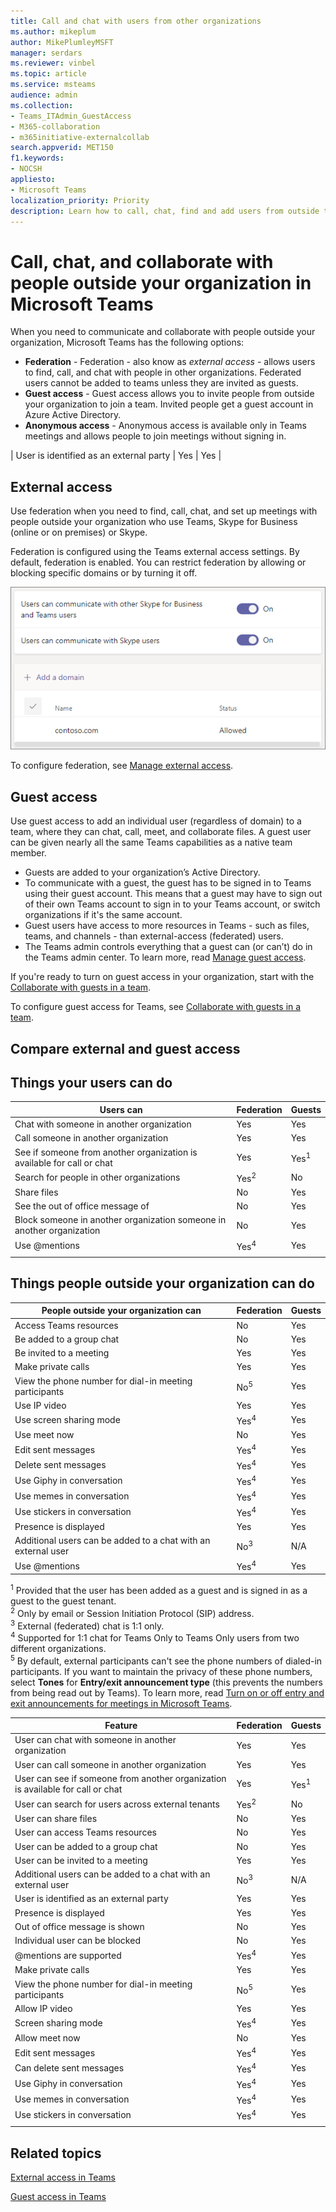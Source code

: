 ```yaml
---
title: Call and chat with users from other organizations
ms.author: mikeplum
author: MikePlumleyMSFT
manager: serdars
ms.reviewer: vinbel
ms.topic: article
ms.service: msteams
audience: admin
ms.collection: 
- Teams_ITAdmin_GuestAccess
- M365-collaboration
- m365initiative-externalcollab
search.appverid: MET150
f1.keywords:
- NOCSH
appliesto: 
- Microsoft Teams
localization_priority: Priority
description: Learn how to call, chat, find and add users from outside the organization in Microsoft Teams using federation and guest access.
---
```


# Call, chat, and collaborate with people outside your organization in Microsoft Teams

When you need to communicate and collaborate with people outside your organization, Microsoft Teams has the following options:

- **Federation** - Federation - also know as *external access* - allows users to find, call, and chat with people in other organizations. Federated users cannot be added to teams unless they are invited as guests.
- **Guest access** - Guest access allows you to invite people from outside your organization to join a team. Invited people get a guest account in Azure Active Directory.
- **Anonymous access** - Anonymous access is available only in Teams meetings and allows people to join meetings without signing in.


| User is identified as an external party | Yes | Yes |



## External access

Use federation when you need to find, call, chat, and set up meetings with people outside your organization who use Teams, Skype for Business (online or on premises) or Skype. 

Federation is configured using the Teams external access settings. By default, federation is enabled. You can restrict federation by allowing or blocking specific domains or by turning it off.

![Screenshot of external access settings](media/external-access-federation-settings.png)


To configure federation, see [Manage external access](manage-external-access.md). 


## Guest access

Use guest access to add an individual user (regardless of domain) to a team, where they can chat, call, meet, and collaborate files. A guest user can be given nearly all the same Teams capabilities as a native team member.

- Guests are added to your organization’s Active Directory.
- To communicate with a guest, the guest has to be signed in to Teams using their guest account. This means that a guest may have to sign out of their own Teams account to sign in to your Teams account, or switch organizations if it's the same account.
- Guest users have access to more resources in Teams - such as files, teams, and channels - than external-access (federated) users.
- The Teams admin controls everything that a guest can (or can’t) do in the Teams admin center. To learn more, read [Manage guest access](manage-guests.md).

If you're ready to turn on guest access in your organization, start with the [Collaborate with guests in a team](https://docs.microsoft.com/microsoft-365/solutions/collaborate-as-team).

To configure guest access for Teams, see [Collaborate with guests in a team](https://docs.microsoft.com/microsoft-365/solutions/collaborate-as-team).

## Compare external and guest access



## Things your users can do

| Users can | Federation | Guests |
|---------|-----------------------|--------------------|
| Chat with someone in another organization | Yes |Yes |
| Call someone in another organization | Yes | Yes |
| See if someone from another organization is available for call or chat | Yes | Yes<sup>1</sup> |
| Search for people in other organizations | Yes<sup>2</sup> | No |
| Share files | No | Yes |
| See the out of office message of | No | Yes |
| Block someone in another organization someone in another organization | No | Yes |
| Use @mentions | Yes<sup>4</sup> | Yes |
||||

## Things people outside your organization can do

| People outside your organization can | Federation | Guests |
|---------|-----------------------|--------------------|
| Access Teams resources | No | Yes |
| Be added to a group chat | No | Yes |
| Be invited to a meeting | Yes | Yes |
| Make private calls | Yes | Yes |
| View the phone number for dial-in meeting participants | No<sup>5</sup> | Yes |
| Use IP video | Yes | Yes |
| Use screen sharing mode | Yes<sup>4</sup> | Yes |
| Use meet now | No | Yes |
| Edit sent messages | Yes<sup>4</sup> | Yes |
| Delete sent messages | Yes<sup>4</sup> | Yes |
| Use Giphy in conversation | Yes<sup>4</sup> | Yes |
| Use memes in conversation | Yes<sup>4</sup> | Yes |
| Use stickers in conversation | Yes<sup>4</sup> | Yes |
| Presence is displayed | Yes | Yes |
| Additional users can be added to a chat with an external user | No<sup>3</sup> | N/A |
| Use @mentions | Yes<sup>4</sup> | Yes |


<sup>1</sup> Provided that the user has been added as a guest and is signed in as a guest to the guest tenant.<br>
<sup>2</sup> Only by email or Session Initiation Protocol (SIP) address.<br>
<sup>3</sup> External (federated) chat is 1:1 only.<br>
<sup>4</sup> Supported for 1:1 chat for Teams Only to Teams Only users from two different organizations. <br>
<sup>5</sup> By default, external participants can't see the phone numbers of dialed-in participants. If you want to maintain the privacy of these phone numbers, select **Tones** for **Entry/exit announcement type** (this prevents the numbers from being read out by Teams). To learn more, read [Turn on or off entry and exit announcements for meetings in Microsoft Teams](turn-on-or-off-entry-and-exit-announcements-for-meetings-in-teams.md).


| Feature | Federation | Guests |
|---------|-----------------------|--------------------|
| User can chat with someone in another organization | Yes |Yes |
| User can call someone in another organization | Yes | Yes |
| User can see if someone from another organization is available for call or chat | Yes | Yes<sup>1</sup> |
| User can search for users across external tenants | Yes<sup>2</sup> | No |
| User can share files | No | Yes |
| User can access Teams resources | No | Yes |
| User can be added to a group chat | No | Yes |
| User can be invited to a meeting | Yes | Yes |
| Additional users can be added to a chat with an external user | No<sup>3</sup> | N/A |
| User is identified as an external party | Yes | Yes |
| Presence is displayed | Yes | Yes |
| Out of office message is shown | No | Yes |
| Individual user can be blocked | No | Yes |
| @mentions are supported | Yes<sup>4</sup> | Yes |
| Make private calls | Yes | Yes |
| View the phone number for dial-in meeting participants | No<sup>5</sup> | Yes |
| Allow IP video | Yes | Yes |
| Screen sharing mode | Yes<sup>4</sup> | Yes |
| Allow meet now | No | Yes |
| Edit sent messages | Yes<sup>4</sup> | Yes |
| Can delete sent messages | Yes<sup>4</sup> | Yes |
| Use Giphy in conversation | Yes<sup>4</sup> | Yes |
| Use memes in conversation | Yes<sup>4</sup> | Yes |
| Use stickers in conversation | Yes<sup>4</sup> | Yes |
||||

## Related topics

[External access in Teams](manage-external-access.md)

[Guest access in Teams](guest-access.md)

